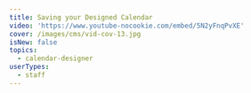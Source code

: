 ```yaml
---
title: Saving your Designed Calendar
video: 'https://www.youtube-nocookie.com/embed/5N2yFnqPvXE'
cover: /images/cms/vid-cov-13.jpg
isNew: false
topics:
  - calendar-designer
userTypes:
  - staff
---
```

